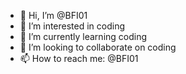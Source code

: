 - 👋 Hi, I’m @BFI01
- 👀 I’m interested in coding
- 🌱 I’m currently learning coding
- 💞️ I’m looking to collaborate on coding
- 📫 How to reach me: @BFI01
